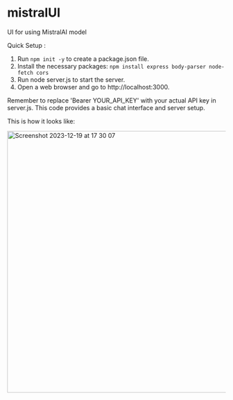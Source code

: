# mistralUI
UI for using MistralAI model

Quick Setup : 
1) Run `npm init -y` to create a package.json file.
2) Install the necessary packages: `npm install express body-parser node-fetch cors`
3) Run node server.js to start the server.
4) Open a web browser and go to http://localhost:3000.

Remember to replace 'Bearer YOUR_API_KEY' with your actual API key in server.js. This code provides a basic chat interface and server setup.

This is how it looks like:

<img width="604" alt="Screenshot 2023-12-19 at 17 30 07" src="https://github.com/unknownhad/mistralUI/assets/441098/e0827413-f373-4609-afc4-00e887940980">
